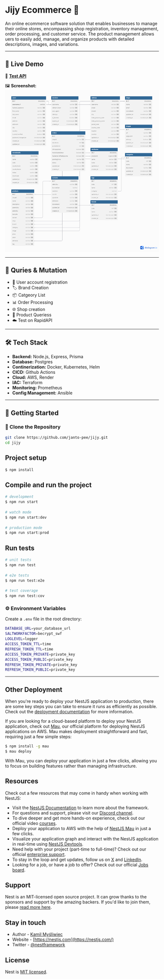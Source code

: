 # Jijy Ecommerce 🚀

An online ecommerce software solution that enables businesses to manage their online stores, encompassing shop registration, inventory management, order processing, and customer service. The product management allows uers to easily add, manage, and organize products with detailed descriptions, images, and variations. 

---

## 🌟 Live Demo

🔗 **[Test API](<https://rapidapi.com/aayo/api/property-ng>)**

<!-- 🎥 **Demo Video:** ![Demo Video](https://your-video-link.com) -->

🖼️ **Screenshot:**
![Jijy schema](https://github.com/janto-pee/jijy/blob/main/jijy.png)

---

## 🔧 Quries & Mutation

- 🚚 User account registration
- 🏷️ Brand Creation
- 📦 Catgeory List
- 📊 Order Processing
- 🌐 Shop creation
- 🔐 Product Queriess
- ☁️ Test on RapidAPI

---

## 🛠️ Tech Stack

- **Backend:** Node.js, Express, Prisma
- **Database:** Postgres
- **Continerization:** Docker, Kubernetes, Helm
- **CICD:** Github Actions
- **Cloud:** AWS, Render
- **IAC:** Terraform
- **Monitoring:** Prometheus
- **Config Management:** Ansible

---

## 🚀 Getting Started

### 📁 Clone the Repository

```bash
git clone https://github.com/janto-pee/jijy.git
cd jijy
```

## Project setup

```bash
$ npm install
```

## Compile and run the project

```bash
# development
$ npm run start

# watch mode
$ npm run start:dev

# production mode
$ npm run start:prod
```

## Run tests

```bash
# unit tests
$ npm run test

# e2e tests
$ npm run test:e2e

# test coverage
$ npm run test:cov
```

### ⚙️ Environment Variables

Create a `.env` file in the root directory:

```bash
DATABASE_URL=your_database_url
SALTWORKFACTOR=becrypt_swf
LOGLEVEL=logger
ACCESS_TOKEN_TTL=time
REFRESH_TOKEN_TTL=time
ACCESS_TOKEN_PRIVATE=private_key
ACCESS_TOKEN_PUBLIC=private_key
REFRESH_TOKEN_PRIVATE=private_key
REFRESH_TOKEN_PUBLIC=private_key
```

---

## Other Deployment

When you're ready to deploy your NestJS application to production, there are some key steps you can take to ensure it runs as efficiently as possible. Check out the [deployment documentation](https://docs.nestjs.com/deployment) for more information.

If you are looking for a cloud-based platform to deploy your NestJS application, check out [Mau](https://mau.nestjs.com), our official platform for deploying NestJS applications on AWS. Mau makes deployment straightforward and fast, requiring just a few simple steps:

```bash
$ npm install -g mau
$ mau deploy
```

With Mau, you can deploy your application in just a few clicks, allowing you to focus on building features rather than managing infrastructure.

## Resources

Check out a few resources that may come in handy when working with NestJS:

- Visit the [NestJS Documentation](https://docs.nestjs.com) to learn more about the framework.
- For questions and support, please visit our [Discord channel](https://discord.gg/G7Qnnhy).
- To dive deeper and get more hands-on experience, check out our official video [courses](https://courses.nestjs.com/).
- Deploy your application to AWS with the help of [NestJS Mau](https://mau.nestjs.com) in just a few clicks.
- Visualize your application graph and interact with the NestJS application in real-time using [NestJS Devtools](https://devtools.nestjs.com).
- Need help with your project (part-time to full-time)? Check out our official [enterprise support](https://enterprise.nestjs.com).
- To stay in the loop and get updates, follow us on [X](https://x.com/nestframework) and [LinkedIn](https://linkedin.com/company/nestjs).
- Looking for a job, or have a job to offer? Check out our official [Jobs board](https://jobs.nestjs.com).

## Support

Nest is an MIT-licensed open source project. It can grow thanks to the sponsors and support by the amazing backers. If you'd like to join them, please [read more here](https://docs.nestjs.com/support).

## Stay in touch

- Author - [Kamil Myśliwiec](https://twitter.com/kammysliwiec)
- Website - [https://nestjs.com](https://nestjs.com/)
- Twitter - [@nestframework](https://twitter.com/nestframework)

## License

Nest is [MIT licensed](https://github.com/nestjs/nest/blob/master/LICENSE).
